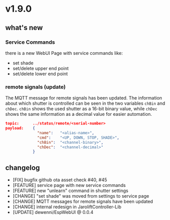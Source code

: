 # v1.9.0

## what's new

### Service Commands

there is a new WebUI Page with service commands like:

- set shade
- set/delete upper end point
- set/delete lower end point

### remote signals (update)

The MQTT message for remote signals has been updated. The information about which shutter is controlled can be seen in the two variables `chBin` and `chDec`. `chBin` shows the used shutter as a 16-bit binary value, while `chDec` shows the same information as a decimal value for easier automation.

```json
topic:      ../status/remote/<serial-number>
payload:    {
              "name":   "<alias-name>", 
              "cmd":    "<UP, DOWN, STOP, SHADE>",
              "chBin":  "<channel-binary>",
              "chDec":  "<channel-decimal>"
            }
```

## changelog

- [FIX] bugfix github ota asset check #40, #45
- [FEATURE] service page with new service commands
- [FEATURE] new "unlearn" command in shutter settings
- [CHANGE] "set shade" was moved from settings to service page
- [CHANGE] MQTT messages for remote signals have been updated
- [CHANGE] internal redesign in JaroliftController-Lib
- [UPDATE] dewenni/EspWebUI @ 0.0.4

